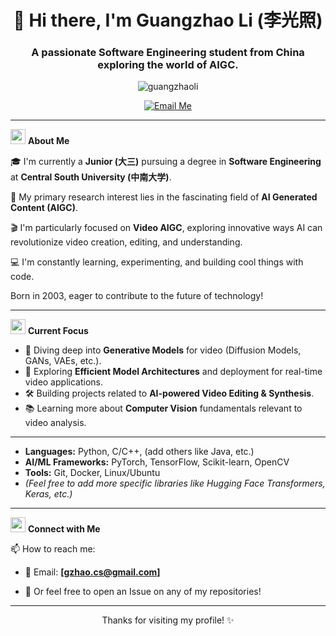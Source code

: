 <h1 align="center">👋 Hi there, I'm Guangzhao Li (李光照)</h1>
<h3 align="center">A passionate Software Engineering student from China exploring the world of AIGC.</h3>

<p align="center">
  <img src="https://komarev.com/ghpvc/?username=guangzhaoli&label=Profile%20views&color=0e75b6&style=flat" alt="guangzhaoli" />
</p>

<p align="center">
 <a href="[gzhao.cs@gmail.com]" target="_blank">
    <img src="https://img.shields.io/badge/Gmail-D14836?style=for-the-badge&logo=gmail&logoColor=white" alt="Email Me"/>
  </a>
</p>

---

<p align="left"> <img src="https://user-images.githubusercontent.com/507615/94222825-1fedcc00-ff30-11ea-81fb-24765741f52c.gif" width="24" /> <b>About Me</b></p>

🎓 I'm currently a **Junior (大三)** pursuing a degree in **Software Engineering** at **Central South University (中南大学)**.

🌱 My primary research interest lies in the fascinating field of **AI Generated Content (AIGC)**.

🎬 I'm particularly focused on **Video AIGC**, exploring innovative ways AI can revolutionize video creation, editing, and understanding.

💻 I'm constantly learning, experimenting, and building cool things with code.

 Born in 2003, eager to contribute to the future of technology!

---

<p align="left"> <img src="https://user-images.githubusercontent.com/507615/94222876-431f8c00-ff30-11ea-80a9-3843a49013c3.gif" width="24" /> <b>Current Focus</b> </p>

*   🧠 Diving deep into **Generative Models** for video (Diffusion Models, GANs, VAEs, etc.).
*   🚀 Exploring **Efficient Model Architectures** and deployment for real-time video applications.
*   🛠️ Building projects related to **AI-powered Video Editing & Synthesis**.
*   📚 Learning more about **Computer Vision** fundamentals relevant to video analysis.

---


*   **Languages:** Python, C/C++, (add others like Java, etc.)
*   **AI/ML Frameworks:** PyTorch, TensorFlow, Scikit-learn, OpenCV
*   **Tools:** Git, Docker, Linux/Ubuntu
*   *(Feel free to add more specific libraries like Hugging Face Transformers, Keras, etc.)*

---


<p align="left"> <img src="https://user-images.githubusercontent.com/507615/94224179-ae50e980-ff31-11ea-90ff-373c05de6099.gif" width="24" /> <b>Connect with Me</b> </p>

📫 How to reach me:

*   📧 Email: **[gzhao.cs@gmail.com]**

*   💬 Or feel free to open an Issue on any of my repositories!

---

<p align="center"> Thanks for visiting my profile! ✨ </p>
